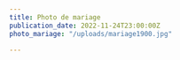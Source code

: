 ```yaml
---
title: Photo de mariage
publication_date: 2022-11-24T23:00:00Z
photo_mariage: "/uploads/mariage1900.jpg"

---
```

